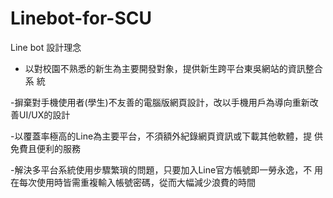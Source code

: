 # Linebot-for-SCU
Line bot 設計理念

- 以對校園不熟悉的新生為主要開發對象，提供新生跨平台東吳網站的資訊整合系
統

-摒棄對手機使用者(學生)不友善的電腦版網頁設計，改以手機用戶為導向重新改
善UI/UX的設計

-以覆蓋率極高的Line為主要平台，不須額外紀錄網頁資訊或下載其他軟體，提
供免費且便利的服務

-解決多平台系統使用步驟繁瑣的問題，只要加入Line官方帳號即一勞永逸，不
用在每次使用時皆需重複輸入帳號密碼，從而大幅減少浪費的時間
